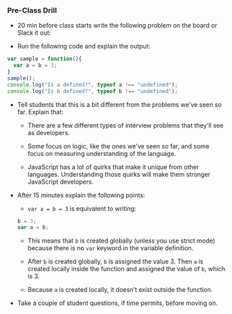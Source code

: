 ### Pre-Class Drill

* 20 min before class starts write the following problem on the board or Slack it out:

* Run the following code and explain the output:

```js
var sample = function(){
  var a = b = 3;
}
sample();
console.log("Is a defined?", typeof a !== "undefined");
console.log("Is b defined?", typeof b !== "undefined");

```

* Tell students that this is a bit different from the problems we've seen so far. Explain that:

  * There are a few different types of interview problems that they'll see as developers.

  * Some focus on logic, like the ones we've seen so far, and some focus on measuring understanding of the language.

  * JavaScript has a lot of quirks that make it unique from other languages. Understanding those quirks will make them stronger JavaScript developers.

* After 15 minutes explain the following points:

  * `var a = b = 3` is equivalent to writing:

  ```js
  b = 3;
  var a = b;
  ```

  * This means that `b` is created globally (unless you use strict mode) because there is no `var` keyword in the variable definition.

  * After `b` is created globally, `b` is assigned the value 3. Then `a` is created locally inside the function and assigned the value of `b`, which is 3.

  * Because `a` is created locally, it doesn’t exist outside the function.

* Take a couple of student questions, if time permits, before moving on.
